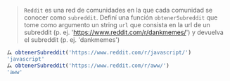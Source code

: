 > `Reddit` es una red de comunidades en la que cada comunidad se conocer como `subreddit`. Definí una función `obtenerSubreddit` que tome como argumento un string `url` que consista en la url de un subreddit (p. ej. 'https://www.reddit.com/r/dankmemes/') y devuelva el subreddit (p. ej. 'dankmemes')
>
```javascript
ム obtenerSubreddit('https://www.reddit.com/r/javascript/')
'javascript' 
ム obtenerSubreddit('https://www.reddit.com/r/aww/')
'aww' 
```